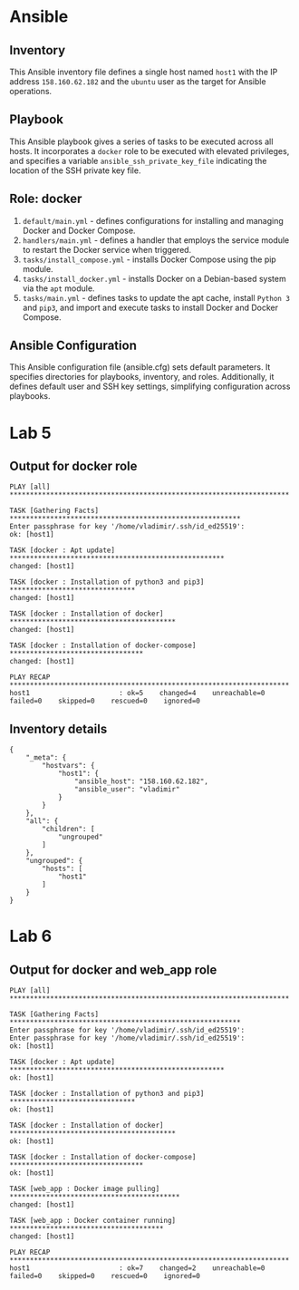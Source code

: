 # Ansible

## Inventory

This Ansible inventory file defines a single host named `host1` with the IP address `158.160.62.182` and the `ubuntu`
user as the target for Ansible operations.

## Playbook

This Ansible playbook gives a series of tasks to be executed across all hosts. It incorporates a `docker` role to be
executed with elevated privileges, and specifies a variable `ansible_ssh_private_key_file` indicating the location of
the SSH private key file.

## Role: docker

1. `default/main.yml` - defines configurations for installing and managing Docker and
   Docker Compose.
2. `handlers/main.yml` - defines a handler that employs the service module to restart the Docker
   service when triggered.
3. `tasks/install_compose.yml` - installs Docker Compose using the pip module.
4. `tasks/install_docker.yml` - installs Docker on a Debian-based system via the `apt` module.
5. `tasks/main.yml` - defines tasks to update the apt cache, install `Python 3` and `pip3`, and import and execute tasks
   to install Docker and Docker Compose.

## Ansible Configuration

This Ansible configuration file (ansible.cfg) sets default parameters. It specifies directories for playbooks,
inventory, and roles. Additionally, it defines default user and SSH key settings, simplifying configuration across
playbooks.

# Lab 5

## Output for docker role
```
PLAY [all] *********************************************************************

TASK [Gathering Facts] *********************************************************
Enter passphrase for key '/home/vladimir/.ssh/id_ed25519': 
ok: [host1]

TASK [docker : Apt update] *****************************************************
changed: [host1]

TASK [docker : Installation of python3 and pip3] *******************************
changed: [host1]

TASK [docker : Installation of docker] *****************************************
changed: [host1]

TASK [docker : Installation of docker-compose] *********************************
changed: [host1]

PLAY RECAP *********************************************************************
host1                      : ok=5    changed=4    unreachable=0    failed=0    skipped=0    rescued=0    ignored=0 
```

## Inventory details
```
{
    "_meta": {
        "hostvars": {
            "host1": {
                "ansible_host": "158.160.62.182",
                "ansible_user": "vladimir"
            }
        }
    },
    "all": {
        "children": [
            "ungrouped"
        ]
    },
    "ungrouped": {
        "hosts": [
            "host1"
        ]
    }
}
```

# Lab 6
## Output for docker and web_app role
```
PLAY [all] *********************************************************************

TASK [Gathering Facts] *********************************************************
Enter passphrase for key '/home/vladimir/.ssh/id_ed25519': 
Enter passphrase for key '/home/vladimir/.ssh/id_ed25519': 
ok: [host1]

TASK [docker : Apt update] *****************************************************
ok: [host1]

TASK [docker : Installation of python3 and pip3] *******************************
ok: [host1]

TASK [docker : Installation of docker] *****************************************
ok: [host1]

TASK [docker : Installation of docker-compose] *********************************
ok: [host1]

TASK [web_app : Docker image pulling] ******************************************
changed: [host1]

TASK [web_app : Docker container running] **************************************
changed: [host1]

PLAY RECAP *********************************************************************
host1                      : ok=7    changed=2    unreachable=0    failed=0    skipped=0    rescued=0    ignored=0   
```
